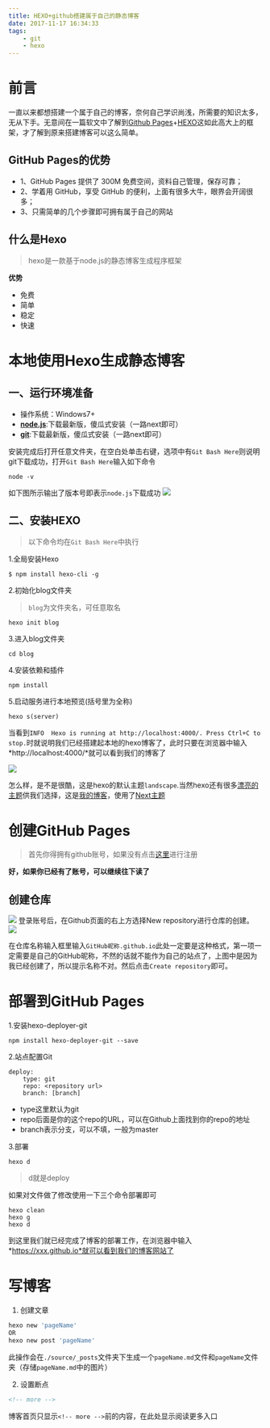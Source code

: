 ```yaml
---
title: HEXO+github搭建属于自己的静态博客
date: 2017-11-17 16:34:33
tags:
    - git
    - hexo
---
```



# 前言
一直以来都想搭建一个属于自己的博客，奈何自己学识尚浅，所需要的知识太多，无从下手。无意间在一篇软文中了解到[Github Pages](https://pages.github.com/)+[HEXO](https://hexo.io/)这如此高大上的框架，才了解到原来搭建博客可以这么简单。

<!-- more -->
## GitHub Pages的优势	

- 1、GitHub Pages 提供了 300M 免费空间，资料自己管理，保存可靠；
- 2、学着用 GitHub，享受 GitHub 的便利，上面有很多大牛，眼界会开阔很多；
- 3、只需简单的几个步骤即可拥有属于自己的网站

## 什么是Hexo
> hexo是一款基于node.js的静态博客生成程序框架

**优势**

- 免费
- 简单
- 稳定
- 快速

# 本地使用Hexo生成静态博客

## 一、运行环境准备


 * 操作系统：Windows7+
 * **[node.js](https://nodejs.org/zh-cn/)**:下载最新版，傻瓜式安装（一路next即可）
 * **[git](https://git-scm.com/)**:下载最新版，傻瓜式安装（一路next即可）
 
安装完成后打开任意文件夹，在空白处单击右键，选项中有`Git Bash Here`则说明git下载成功，打开`Git Bash Here`输入如下命令

	node -v

如下图所示输出了版本号即表示`node.js`下载成功
![](20171117140946.png)

## 二、安装HEXO
> 以下命令均在`Git Bash Here`中执行

 1.全局安装Hexo

	$ npm install hexo-cli -g

 2.初始化blog文件夹
> `blog`为文件夹名，可任意取名

	hexo init blog

 3.进入blog文件夹

	cd blog

 4.安装依赖和插件

	npm install

 5.启动服务进行本地预览(括号里为全称)

	hexo s(server)

当看到`INFO  Hexo is running at http://localhost:4000/. Press Ctrl+C to stop.`时就说明我们已经搭建起本地的hexo博客了，此时只要在浏览器中输入*http://localhost:4000/*就可以看到我们的博客了

![](20171117143352.png)

怎么样，是不是很酷，这是hexo的默认主题`landscape`.当然hexo还有很多[漂亮的主题](https://hexo.io/themes/)供我们选择，这是[我的博客](https://grpirate.github.io/)，使用了[Next主题](http://theme-next.iissnan.com/)

# 创建GitHub Pages
> 首先你得拥有github账号，如果没有点击[这里](https://github.com/)进行注册

**好，如果你已经有了账号，可以继续往下读了**
## 创建仓库
![](20171117150123.png)
登录账号后，在Github页面的右上方选择New repository进行仓库的创建。
![](20171117150445.png)

在仓库名称输入框里输入`GitHub昵称.github.io`此处一定要是这种格式，第一项一定需要是自己的GitHub昵称，不然的话就不能作为自己的站点了，上图中是因为我已经创建了，所以提示名称不对。然后点击`Create repository`即可。

# 部署到GitHub Pages
1.安装hexo-deployer-git

```
npm install hexo-deployer-git --save
```

2.站点配置Git

```
deploy:
	type: git
	repo: <repository url>
	branch: [branch]
```

- type这里默认为git
- repo后面是你的这个repo的URL，可以在Github上面找到你的repo的地址
- branch表示分支，可以不填，一般为master

3.部署

```
hexo d
```

> d就是deploy

如果对文件做了修改使用一下三个命令部署即可

```
hexo clean
hexo g
hexo d
```

到这里我们就已经完成了博客的部署工作，在浏览器中输入*https://xxx.github.io*就可以看到我们的博客网站了


# 写博客

1. 创建文章

```bash
hexo new 'pageName'
OR
hexo new post 'pageName'
```

此操作会在`./source/_posts`文件夹下生成一个`pageName.md`文件和`pageName`文件夹（存储`pageName.md`中的图片）

2. 设置断点

```md
<!-- more -->
```
博客首页只显示`<!-- more -->`前的内容，在此处显示阅读更多入口

	
